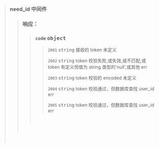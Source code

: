#

> ### need_id 中间件
>
> > ### 响应：
> >
> > > ### `code` <kbd>object</kbd>
> > >
> > > > `2001` <kbd>string</kbd> 接收的 token 未定义
> > > >
> > > > `2002` <kbd>string</kbd> token 校验失败,或失效,或不匹配,或 token 有定义但值为 string 类型的'null',或其他 err
> > > >
> > > > `2003` <kbd>string</kbd> token 校验的 encoded 未定义
> > > >
> > > > `2004` <kbd>string</kbd> token 校验通过，但数据库查找 user_id err
> > > >
> > > > `2005` <kbd>string</kbd> token 校验通过，但数据库查找 user_id err
> > >
> > > <br>
> >
> > <br>
>
>  <br>
